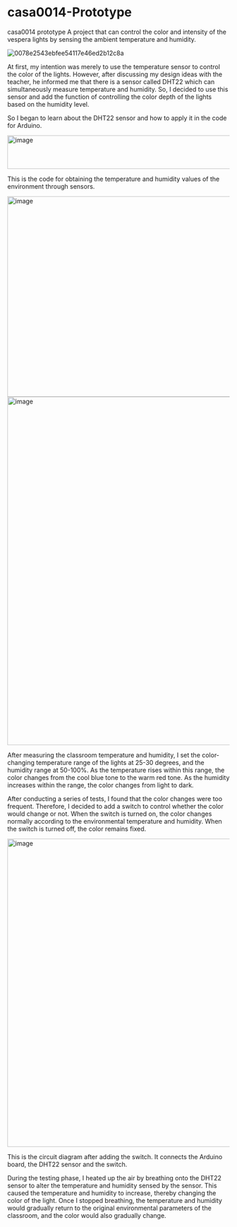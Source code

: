 # casa0014-Prototype
casa0014 prototype
A project that can control the color and intensity of the  vespera lights by sensing the ambient temperature and humidity.

![0078e2543ebfee54117e46ed2b12c8a](https://github.com/user-attachments/assets/b5e80746-81c6-4134-b61d-25d1b9fedf74)

At first, my intention was merely to use the temperature sensor to control the color of the lights. However, after discussing my design ideas with the teacher, he informed me that there is a sensor called DHT22 which can simultaneously measure temperature and humidity. So, I decided to use this sensor and add the function of controlling the color depth of the lights based on the humidity level.

So I began to learn about the DHT22 sensor and how to apply it in the code for Arduino. 

<img width="669" height="76" alt="image" src="https://github.com/user-attachments/assets/5265f6d0-c5e3-47bd-9d8a-8410171db7bf" />

This is the code for obtaining the temperature and humidity values of the environment through sensors.

<img width="1352" height="454" alt="image" src="https://github.com/user-attachments/assets/b30fa97b-5f61-444b-9e2d-7f37eaf6758a" />
<img width="1435" height="789" alt="image" src="https://github.com/user-attachments/assets/354d56db-19a3-4ea2-9ef9-b691a7618cca" />

After measuring the classroom temperature and humidity, I set the color-changing temperature range of the lights at 25-30 degrees, and the humidity range at 50-100%. As the temperature rises within this range, the color changes from the cool blue tone to the warm red tone. As the humidity increases within the range, the color changes from light to dark.

After conducting a series of tests, I found that the color changes were too frequent. Therefore, I decided to add a switch to control whether the color would change or not. When the switch is turned on, the color changes normally according to the environmental temperature and humidity. When the switch is turned off, the color remains fixed.

<img width="1016" height="698" alt="image" src="https://github.com/user-attachments/assets/0eab93e2-dc47-4f9a-94f1-21a5774e9ba3" />

This is the circuit diagram after adding the switch. It connects the Arduino board, the DHT22 sensor and the switch.

During the testing phase, I heated up the air by breathing onto the DHT22 sensor to alter the temperature and humidity sensed by the sensor. This caused the temperature and humidity to increase, thereby changing the color of the light. Once I stopped breathing, the temperature and humidity would gradually return to the original environmental parameters of the classroom, and the color would also gradually change.
